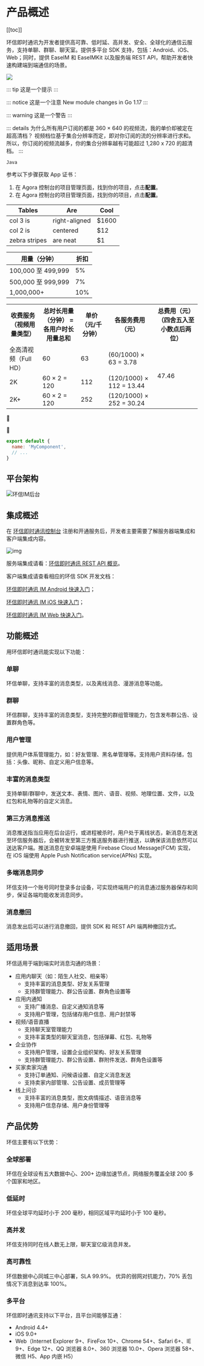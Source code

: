 # 产品概述

[[toc]]

环信即时通讯为开发者提供高可靠、低时延、高并发、安全、全球化的通信云服务，支持单聊、群聊、聊天室。提供多平台 SDK 支持，包括：Android、iOS、Web；同时，提供 EaseIM 和 EaseIMKit 以及服务端 REST API，帮助开发者快速构建端到端通信的场景。

![](@static/images/Android/123.png)

::: tip
这是一个提示
:::

::: notice
这是一个注意 <a>New module changes in Go 1.17</a>
:::

::: warning
这是一个警告
:::

::: details 为什么所有用户订阅的都是 360 × 640 的视频流，我的单价却被定在超高清档？
视频档位基于集合分辨率而定，即对你订阅的流的分辨率进行求和。所以，你订阅的视频流越多，你的集合分辨率越有可能超过 1,280 x 720 的超清档。
:::

`Java`

参考以下步骤获取 App 证书：

1. 在 Agora 控制台的项目管理页面，找到你的项目，点击**配置**。
2. 在 Agora 控制台的项目管理页面，找到你的项目，点击**配置**。

| Tables        | Are           | Cool  |
| ------------- | ------------- | ----- |
| col 3 is      | right-aligned | $1600 |
| col 2 is      | centered      |   $12 |
| zebra stripes | are neat      |    $1 |


| 用量（分钟） | 折扣        |
| ----------------- | ---- |
| 100,000 至 499,999 | 5%  |
| 500,000 至 999,999 | 7%  |
| 1,000,000+         | 10% |

<table>
    <tr>
        <th>收费服务（视频用量类型）</th>
        <th>总时长用量（分钟） = 各用户时长用量总和</th>
        <th>单价（元/千分钟）</th>
        <th class="y-middle">各服务费用（元）</th>
        <th>总费用（元） （四舍五入至小数点后两位）</th>
    </tr>
    <tr>
        <td>全高清视频（Full HD）</td>
        <td>60</td>
        <td>63</td>
        <td>(60/1000) × 63 = 3.78</td>
        <td rowspan="3" class="x-right y-middle">47.46</td>
    </tr>
    <tr>
        <td>2K</td>
        <td>60 × 2 = 120</td>
        <td>112</td>
        <td>(120/1000) × 112 = 13.44</td>
    </tr>
    <tr>
        <td>2K+</td>
        <td>60 × 2 = 120</td>
        <td>252</td>
        <td>(120/1000) × 252 = 30.24</td>
    </tr>
</table>

:tada:

:100:

``` js
export default {
  name: 'MyComponent',
  // ...
}
```

## 平台架构

![环信IM后台](https://docs-im.easemob.com/_media/im/quickstart/guide/qq%E5%9B%BE%E7%89%8720181010182444.png)

## 集成概述

在 [环信即时通讯控制台](https://docs-im.easemob.com/ccim/config) 注册和开通服务后，开发者主要需要了解服务器端集成和客户端集成内容。

![img](https://docs-im.easemob.com/_media/im/quickstart/guide/image001.png)

服务端集成请看：[环信即时通讯 REST API 概览](https://docs-im.easemob.com/ccim/rest/overview)。

客户端集成请查看相应的环信 SDK 开发文档：

[环信即时通讯 IM Android 快速入门](https://docs-im.easemob.com/ccim/android/quickstart)；

[环信即时通讯 IM iOS 快速入门](https://docs-im.easemob.com/ccim/ios/quickstart)；

[环信即时通讯 IM Web 快速入门](https://docs-im.easemob.com/ccim/web/quickstart)。

## 功能概述

用环信即时通讯能实现以下功能：

### 单聊

环信单聊，支持丰富的消息类型，以及离线消息、漫游消息等功能。

### 群聊

环信群聊，支持丰富的消息类型，支持完整的群组管理能力，包含发布群公告、设置群角色等。

### 用户管理

提供用户体系管理能力，如：好友管理、黑名单管理等。支持用户资料存储，包括：头像、昵称、自定义用户信息等。

### 丰富的消息类型

支持单聊/群聊中，发送文本、表情、图片、语音、视频、地理位置、文件，以及红包和礼物等的自定义消息。

### 第三方消息推送

消息推送指当应用在后台运行，或进程被杀时，用户处于离线状态，新消息在发送至环信服务器后，会被转发至第三方推送服务器进行推送，以确保该消息依然可以送达客户端。推送消息在安卓端是使用 Firebase Cloud Message(FCM) 实现，在 iOS 端使用 Apple Push Notification service(APNs) 实现。

### 多端消息同步

环信支持一个账号同时登录多台设备，可实现终端用户的消息通过服务器保存和同步，保证各端均能收发消息同步。

### 消息撤回

消息发出后可以进行消息撤回，提供 SDK 和 REST API 端两种撤回方式。

## 适用场景

环信适用于端到端实时消息沟通的场景：

- 应用内聊天（如：陌生人社交、相亲等）
    - 支持丰富的消息类型、好友关系管理
    - 支持群管理能力、群公告设置、群角色设置等
- 应用内通知
    - 支持广播消息、自定义通知消息等
    - 支持用户管理，包括储存用户信息、用户封禁等
- 视频/语音直播
    - 支持聊天室管理能力
    - 支持丰富类型的聊天室消息，包括弹幕、红包、礼物等
- 企业协作
    - 支持用户管理，设置企业组织架构、好友关系管理
    - 支持群管理能力、群公告设置、群附件发送、群角色设置等
- 买家卖家沟通
    - 支持订单通知、问候语设置、自定义消息发送
    - 支持卖家内部管理、公告设置、成员管理等
- 线上问诊
    - 支持丰富的消息类型，图文病情描述、语音消息等
    - 支持用户信息存储、用户身份管理等

## 产品优势

环信主要有以下优势：

### 全球部署

环信在全球设有五大数据中心、200+ 边缘加速节点，网络服务覆盖全球 200 多个国家和地区。

### 低延时

环信全球平均延时小于 200 毫秒，相同区域平均延时小于 100 毫秒。

### 高并发

环信支持同时在线人数无上限，聊天室亿级消息并发。

### 高可靠性

环信数据中心同城三中心部署，SLA 99.9%。 优异的弱网对抗能力，70% 丢包情况下消息到达率 100%。

### 多平台

环信即时通讯支持以下平台，且平台间能够互通：

- Android 4.4+
- iOS 9.0+
- Web（Internet Explorer 9+、FireFox 10+、Chrome 54+、Safari 6+、IE 9+、Edge 12+、QQ 浏览器 8.0+、360 浏览器 10.0+、Opera 浏览器 58+、微信 H5、App 内嵌 H5）